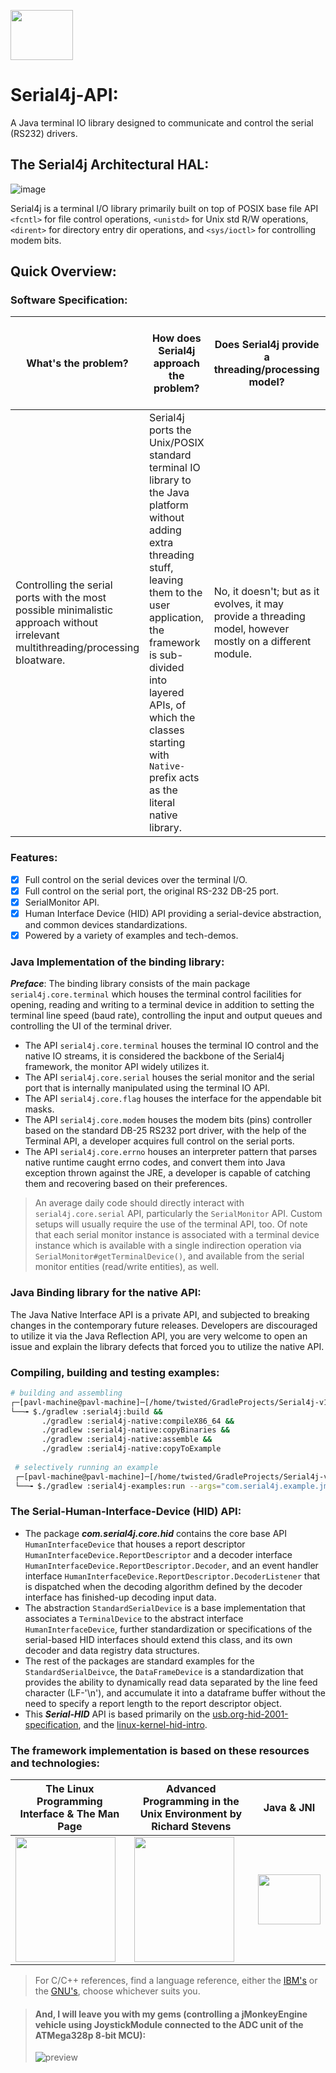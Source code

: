 <p>  <a href="https://software-hardware-codesign.github.io/Serial4j-v1"> <img src="https://github.com/Software-Hardware-Codesign/Serial4j/assets/60224159/9eaf16bf-c0c7-4d9b-9dad-8e2b4de14368" height=80 width=100/> </a> </p> 

# Serial4j-API:

A Java terminal IO library designed to communicate and control the serial (RS232) drivers.

## The Serial4j Architectural HAL:

![image](https://user-images.githubusercontent.com/60224159/189999625-fd667e7c-b219-4aa8-a91f-c9809dcef225.png)

Serial4j is a terminal I/O library primarily built on top of POSIX base file API `<fcntl>` for file control operations, `<unistd>` for Unix std R/W operations, `<dirent>` for directory entry dir operations, and `<sys/ioctl>` for controlling modem bits.

## Quick Overview:
### Software Specification:

| What's the problem? | How does Serial4j approach the problem? | Does Serial4j provide a threading/processing model? | Can I use `libserial4j` dynamic library only? | Is it easy to build my own serial monitor on top of Serial4j? | From where should I start, should I learn the Unix/POSIX interface first? | What about other operating systems and machines? | What's jMonkeyEngine? | Can I use Serial4j with other game engines (C++/Python)? |
|---------------------|-----------------------------------------|-----------------------------------------------------|------------------------------------------------|------------------|----------------------------------|--------------------------------------|------------------------------|--------------------------|
| Controlling the serial ports with the most possible minimalistic approach without irrelevant multithreading/processing bloatware. | Serial4j ports the Unix/POSIX standard terminal IO library to the Java platform without adding extra threading stuff, leaving them to the user application, the framework is sub-divided into layered APIs, of which the classes starting with `Native-` prefix acts as the literal native library. | No, it doesn't; but as it evolves, it may provide a threading model, however mostly on a different module. | Yes, you can do this and there are ongoing optimizations to remove the JNI source binaries for C++ applications cross-compatibility. | Yes, yes, and yes, the `serial/monitor` package has the right tools! | Currently, you can start testing the examples provided in the `serial4j-examples` modules, but knowing how the Unix terminal works will help you to understand the bit manipulations taking place at the terminal flags part. | The library hasn't been tested on Windows, Mac, and Android, yet, it should work on Unix/POSIX standard-based systems, that include Mac and Android! | jMonkeyEngine is a complete code-first approach modern 3D game engine written primarily in Java, Serial4j has an example operating a serial monitor inside a game, COOL! | Of course, you CAN, as Serial4j is built into a dynamic library `libserial4j` that's independent of Java! |

### Features: 
- [x] Full control on the serial devices over the terminal I/O.
- [x] Full control on the serial port, the original RS-232 DB-25 port.
- [x] SerialMonitor API.
- [x] Human Interface Device (HID) API providing a serial-device abstraction, and common devices standardizations.
- [x] Powered by a variety of examples and tech-demos. 

### Java Implementation of the binding library:
_**Preface**_: The binding library consists of the main package `serial4j.core.terminal` which houses the terminal control facilities for opening, reading and writing to 
a terminal device in addition to setting the terminal line speed (baud rate), controlling the input and output queues and controlling the UI of the terminal driver.  
- The API `serial4j.core.terminal` houses the terminal IO control and the native IO streams, it is considered the backbone of the Serial4j framework, the monitor API widely utilizes it.
- The API `serial4j.core.serial` houses the serial monitor and the serial port that is internally manipulated using the terminal IO API.
- The API `serial4j.core.flag` houses the interface for the appendable bit masks.
- The API `serial4j.core.modem` houses the modem bits (pins) controller based on the standard DB-25 RS232 port driver, with the help of the Terminal API, a developer acquires full control on the serial ports.
- The API `serial4j.core.errno` houses an interpreter pattern that parses native runtime caught errno codes, and convert them into Java exception thrown against the JRE, a developer is capable of catching them and recovering based on their preferences.

> An average daily code should directly interact with `serial4j.core.serial` API, particularly the `SerialMonitor` API.
> Custom setups will usually require the use of the terminal API, too. Of note that each serial monitor instance is associated with a terminal device instance 
> which is available with a single indirection operation via `SerialMonitor#getTerminalDevice()`, and available from the serial monitor entities (read/write entities),
> as well.

### Java Binding library for the native API:
The Java Native Interface API is a private API, and subjected to breaking changes in the contemporary future releases. Developers are 
discouraged to utilize it via the Java Reflection API, you are very welcome to open an issue and explain the library defects that forced 
you to utilize the native API.

### Compiling, building and testing examples:
```bash
# building and assembling
┌─[pavl-machine@pavl-machine]─[/home/twisted/GradleProjects/Serial4j-v1]
└──╼ $./gradlew :serial4j:build && 
       ./gradlew :serial4j-native:compileX86_64 && 
       ./gradlew :serial4j-native:copyBinaries && 
       ./gradlew :serial4j-native:assemble && 
       ./gradlew :serial4j-native:copyToExample
 
 # selectively running an example
 ┌─[pavl-machine@pavl-machine]─[/home/twisted/GradleProjects/Serial4j-v1]
 └──╼ $./gradlew :serial4j-examples:run --args="com.serial4j.example.jme.RollingTheMonkey  /dev/ttyUSB0"
 ```

### The Serial-Human-Interface-Device (HID) API: 
* The package _**com.serial4j.core.hid**_ contains the core base API `HumanInterfaceDevice` that houses a report descriptor `HumanInterfaceDevice.ReportDescriptor`
and a decoder interface `HumanInterfaceDevice.ReportDescriptor.Decoder`, and an event handler interface `HumanInterfaceDevice.ReportDescriptor.DecoderListener` 
that is dispatched when the decoding algorithm defined by the decoder interface has finished-up decoding input data.
* The abstraction `StandardSerialDevice` is a base implementation that associates a `TerminalDevice` to the abstract interface `HumanInterfaceDevice`, further 
standardization or specifications of the serial-based HID interfaces should extend this class, and its own decoder and data registry data structures.
* The rest of the packages are standard examples for the `StandardSerialDeivce`, the `DataFrameDevice` is a standardization that provides the ability 
to dynamically read data separated by the line feed character (LF-'\n'), and accumulate it into a dataframe buffer without the need to specify a report 
length to the report descriptor object.
* This **_Serial-HID_** API is based primarily on the [usb.org-hid-2001-specification](https://www.usb.org/document-library/device-class-definition-hid-111), 
and the [linux-kernel-hid-intro](https://docs.kernel.org/hid/hidintro.html). 

### The framework implementation is based on these resources and technologies: 

| The Linux Programming Interface & The Man Page                                                                                           | Advanced Programming in the Unix Environment by Richard Stevens                                                                                                                              | Java & JNI |
|------------------------------------------------------------------------------------------------------------------------------------------|----------------------------------------------------------------------------------------------------------------------------------------------------------------------------------------------|------------|
| <a href="https://man7.org/index.html"> <img width=160 height=200 src="https://man7.org/tlpi/cover/TLPI-front-cover-small-256.png"/> </a> | <a href="https://www.amazon.com/Advanced-Programming-UNIX-Environment-3rd/dp/0321637739"> <img width=160 height=200 src="https://m.media-amazon.com/images/I/41RBNJ1IfZL._SY466_.jpg"/> </a> | <a href="https://docs.oracle.com/en/java/javase/21/"> <img width=100 height=80 src="https://docs.oracle.com/en/java/sp_common/shared-images/duke-jetsurf-no-cloud64.png"/> </a>  |

> For C/C++ references, find a language reference, either the [IBM's](https://www.ibm.com/docs/en/i/7.5?topic=c-ile-cc-language-reference) or the [GNU's](https://www.gnu.org/software/gnu-c-manual/gnu-c-manual.html), choose whichever suits you.

> #### And, I will leave you with my gems (controlling a jMonkeyEngine vehicle using JoystickModule connected to the ADC unit of the ATMega328p 8-bit MCU): 
> ![preview](https://github.com/Software-Hardware-Codesign/Serial4j/assets/60224159/b83a2cca-e76f-4d50-8a26-5084cf02a7de)

